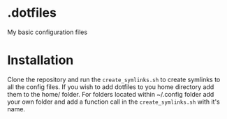 # .dotfiles
My basic configuration files

# Installation
Clone the repository and run the `create_symlinks.sh` to create symlinks to all the config files.
If you wish to add dotfiles to you home directory add them to the home/ folder.
For folders located within ~/.config folder add your own folder and add a function call in the `create_symlinks.sh` with it's name.
